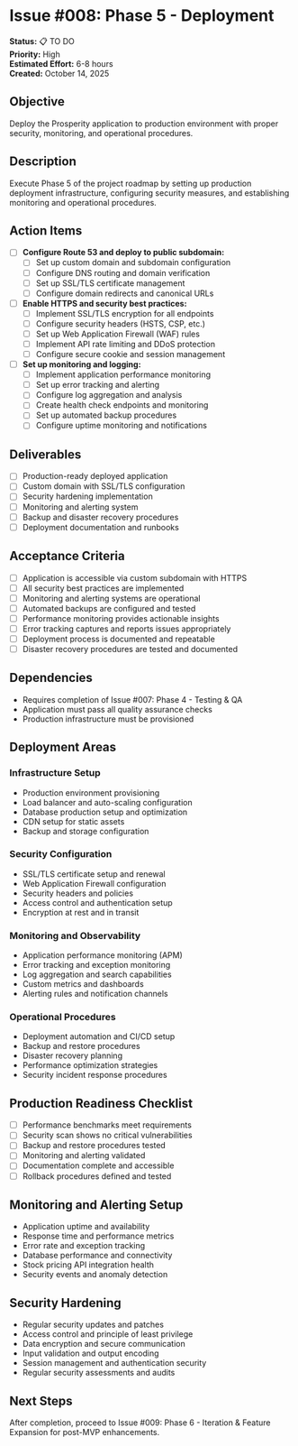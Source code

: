 # Issue #008: Phase 5 - Deployment

**Status:** 📋 TO DO  
**Priority:** High  
**Estimated Effort:** 6-8 hours  
**Created:** October 14, 2025  

## Objective
Deploy the Prosperity application to production environment with proper security, monitoring, and operational procedures.

## Description
Execute Phase 5 of the project roadmap by setting up production deployment infrastructure, configuring security measures, and establishing monitoring and operational procedures.

## Action Items
- [ ] **Configure Route 53 and deploy to public subdomain:**
  - [ ] Set up custom domain and subdomain configuration
  - [ ] Configure DNS routing and domain verification
  - [ ] Set up SSL/TLS certificate management
  - [ ] Configure domain redirects and canonical URLs

- [ ] **Enable HTTPS and security best practices:**
  - [ ] Implement SSL/TLS encryption for all endpoints
  - [ ] Configure security headers (HSTS, CSP, etc.)
  - [ ] Set up Web Application Firewall (WAF) rules
  - [ ] Implement API rate limiting and DDoS protection
  - [ ] Configure secure cookie and session management

- [ ] **Set up monitoring and logging:**
  - [ ] Implement application performance monitoring
  - [ ] Set up error tracking and alerting
  - [ ] Configure log aggregation and analysis
  - [ ] Create health check endpoints and monitoring
  - [ ] Set up automated backup procedures
  - [ ] Configure uptime monitoring and notifications

## Deliverables
- [ ] Production-ready deployed application
- [ ] Custom domain with SSL/TLS configuration
- [ ] Security hardening implementation
- [ ] Monitoring and alerting system
- [ ] Backup and disaster recovery procedures
- [ ] Deployment documentation and runbooks

## Acceptance Criteria
- [ ] Application is accessible via custom subdomain with HTTPS
- [ ] All security best practices are implemented
- [ ] Monitoring and alerting systems are operational
- [ ] Automated backups are configured and tested
- [ ] Performance monitoring provides actionable insights
- [ ] Error tracking captures and reports issues appropriately
- [ ] Deployment process is documented and repeatable
- [ ] Disaster recovery procedures are tested and documented

## Dependencies
- Requires completion of Issue #007: Phase 4 - Testing & QA
- Application must pass all quality assurance checks
- Production infrastructure must be provisioned

## Deployment Areas

### Infrastructure Setup
- Production environment provisioning
- Load balancer and auto-scaling configuration
- Database production setup and optimization
- CDN setup for static assets
- Backup and storage configuration

### Security Configuration
- SSL/TLS certificate setup and renewal
- Web Application Firewall configuration
- Security headers and policies
- Access control and authentication setup
- Encryption at rest and in transit

### Monitoring and Observability
- Application performance monitoring (APM)
- Error tracking and exception monitoring
- Log aggregation and search capabilities
- Custom metrics and dashboards
- Alerting rules and notification channels

### Operational Procedures
- Deployment automation and CI/CD setup
- Backup and restore procedures
- Disaster recovery planning
- Performance optimization strategies
- Security incident response procedures

## Production Readiness Checklist
- [ ] Performance benchmarks meet requirements
- [ ] Security scan shows no critical vulnerabilities
- [ ] Backup and restore procedures tested
- [ ] Monitoring and alerting validated
- [ ] Documentation complete and accessible
- [ ] Rollback procedures defined and tested

## Monitoring and Alerting Setup
- Application uptime and availability
- Response time and performance metrics
- Error rate and exception tracking
- Database performance and connectivity
- Stock pricing API integration health
- Security events and anomaly detection

## Security Hardening
- Regular security updates and patches
- Access control and principle of least privilege
- Data encryption and secure communication
- Input validation and output encoding
- Session management and authentication security
- Regular security assessments and audits

## Next Steps
After completion, proceed to Issue #009: Phase 6 - Iteration & Feature Expansion for post-MVP enhancements.